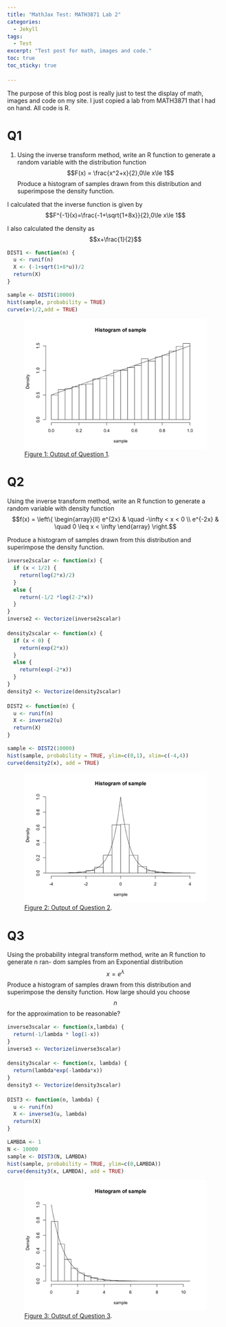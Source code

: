 ```yaml
---
title: "MathJax Test: MATH3871 Lab 2"
categories:
  - Jekyll
tags:
  - Test
excerpt: "Test post for math, images and code."
toc: true
toc_sticky: true

---
```


The purpose of this blog post is really just to test the display of math, images and code on my site. I just copied a lab from MATH3871 that I had on hand. All code is R.
# Q1

1. Using the inverse transform method, write an R function to generate a random variable
with the distribution function $$F(x) = \frac{x^2+x}{2},0\le x\le 1$$
Produce a histogram of samples drawn from this distribution and superimpose the density
function.

I calculated that the inverse function is given by $$F^{-1}(x)=\frac{-1+\sqrt{1+8x}}{2},0\le x\le 1$$

I also calculated the density as $$x+\frac{1}{2}$$

```r
DIST1 <- function(n) {
  u <- runif(n)
  X <- (-1+sqrt(1+8*u))/2
  return(X)
}
```

```r
sample <- DIST1(10000)
hist(sample, probability = TRUE)
curve(x+1/2,add = TRUE)
```

<figure>
	<a href="/assets/images/2021-02-14-latex-test-math3871-lab-2/image1.png"><img src="/assets/images/2021-02-14-latex-test-math3871-lab-2/image1.png"></a>
	<figcaption><a href="/assets/images/2021-02-14-latex-test-math3871-lab-2/image1.png" title="Output 1">Figure 1: Output of Question 1</a>.</figcaption>
</figure>

# Q2

Using the inverse transform method, write an R function to generate a random variable
with density function
$$f(x) = \left\{
        \begin{array}{ll}
            e^{2x} & \quad -\infty < x < 0 \\
            e^{-2x} & \quad 0 \leq x < \infty
        \end{array}
    \right.$$

Produce a histogram of samples drawn from this distribution and superimpose the density
function.
```r
inverse2scalar <- function(x) {
  if (x < 1/2) {
    return(log(2*x)/2)
  }
  else {
    return(-1/2 *log(2-2*x))
  }
}
inverse2 <- Vectorize(inverse2scalar)

density2scalar <- function(x) {
  if (x < 0) {
    return(exp(2*x))
  }
  else {
    return(exp(-2*x))
  }
}
density2 <- Vectorize(density2scalar)

DIST2 <- function(n) {
  u <- runif(n)
  X <- inverse2(u)
  return(X)
}
```


```r
sample <- DIST2(10000)
hist(sample, probability = TRUE, ylim=c(0,1), xlim=c(-4,4))
curve(density2(x), add = TRUE)

```

<figure>
	<a href="/assets/images/2021-02-14-latex-test-math3871-lab-2/image2.png"><img src="/assets/images/2021-02-14-latex-test-math3871-lab-2/image2.png"></a>
	<figcaption><a href="/assets/images/2021-02-14-latex-test-math3871-lab-2/image2.png" title="Output 2">Figure 2: Output of Question 2</a>.</figcaption>
</figure>

# Q3

Using the probability integral transform method, write an R function to generate n ran-
dom samples from an Exponential distribution $$x=e^{\lambda}$$ Produce a histogram of
samples drawn from this distribution and superimpose the density function. How large
should you choose $$n$$ for the approximation to be reasonable?

```r
inverse3scalar <- function(x,lambda) {
  return(-1/lambda * log(1-x))
}
inverse3 <- Vectorize(inverse3scalar)

density3scalar <- function(x, lambda) {
  return(lambda*exp(-lambda*x))
}
density3 <- Vectorize(density3scalar)

DIST3 <- function(n, lambda) {
  u <- runif(n)
  X <- inverse3(u, lambda)
  return(X)
}
```

```r
LAMBDA <- 1
N <- 10000
sample <- DIST3(N, LAMBDA)
hist(sample, probability = TRUE, ylim=c(0,LAMBDA))
curve(density3(x, LAMBDA), add = TRUE)
```

<figure>
	<a href="/assets/images/2021-02-14-latex-test-math3871-lab-2/image3.png"><img src="/assets/images/2021-02-14-latex-test-math3871-lab-2/image3.png"></a>
	<figcaption><a href="/assets/images/2021-02-14-latex-test-math3871-lab-2/image3.png" title="Output 3">Figure 3: Output of Question 3</a>.</figcaption>
</figure>
